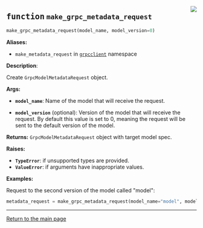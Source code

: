 <a href="../../../../client/python/lib/ovmsclient/tfs_compat/grpc/requests.py#L124"><img align="right" style="float:right;" src="https://img.shields.io/badge/-source-cccccc?style=flat-square"></a>

## <kbd>function</kbd> `make_grpc_metadata_request`

```python
make_grpc_metadata_request(model_name, model_version=0)
```


**Aliases:**
- `make_metadata_request` in [`grpcclient`](grpcclient.md) namespace


**Description**:

Create `GrpcModelMetadataRequest` object. 


**Args:**
 
 - <b>`model_name`</b>:  Name of the model that will receive the request. 

 - <b>`model_version`</b> (optional):  Version of the model that will receive the request.  By default this value is set to 0, meaning the request will be sent to the default version of the model. 


**Returns:**
 `GrpcModelMetadataRequest` object with target model spec. 


**Raises:**
 
 - <b>`TypeError`</b>:   if unsupported types are provided. 
 - <b>`ValueError`</b>:  if arguments have inappropriate values. 


**Examples:**

 Request to the second version of the model called "model":   

```python
metadata_request = make_grpc_metadata_request(model_name="model", model_version=2)
```

---

<a href="README.md">Return to the main page</a>
